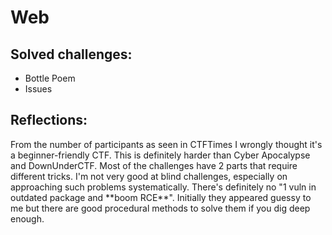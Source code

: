# Web

## Solved challenges:

- Bottle Poem
- Issues

## Reflections:

From the number of participants as seen in CTFTimes I wrongly thought it's a beginner-friendly CTF. This is definitely harder than Cyber Apocalypse and DownUnderCTF. Most of the challenges have 2 parts that require different tricks. I'm not very good at blind challenges, especially on approaching such problems systematically. There's definitely no "1 vuln in outdated package and \*\*boom RCE\*\*". Initially they appeared guessy to me but there are good procedural methods to solve them if you dig deep enough.

